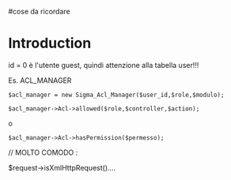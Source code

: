 #cose da ricordare

# Introduction #

id = 0 è l'utente guest, quindi attenzione alla tabella user!!!

Es. ACL\_MANAGER

```
$acl_manager = new Sigma_Acl_Manager($user_id,$role,$modulo);

$acl_manager->Acl->allowed($role,$controller,$action);
```
o
```
$acl_manager->Acl->hasPermission($permesso);
```



// MOLTO COMODO :

$request->isXmlHttpRequest()....